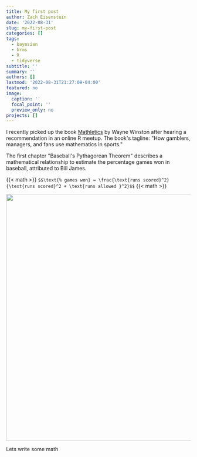 ```yaml
---
title: My first post
author: Zach Eisenstein
date: '2022-08-31'
slug: my-first-post
categories: []
tags: 
  - bayesian
  - brms
  - R
  - tidyverse
subtitle: ''
summary: ''
authors: []
lastmod: '2022-08-31T21:27:09-04:00'
featured: no
image:
  caption: ''
  focal_point: ''
  preview_only: no
projects: []
---
```


I recently picked up the book [Mathletics](https://www.amazon.com/Mathletics-Gamblers-Managers-Mathematics-Sports-dp-0691177627/dp/0691177627/) by Wayne Winston after hearing a recommendation in an online R meetup. The book's tagline: "How gamblers, managers, and fans use mathematics in sports."

The first chapter "Baseball's Pythagorean Theorem" describes a mathematical relationship to estimate the percentage games won in baseball, attributed to Bill James. 

{{< math >}}
`$$\text{% games won} = \frac{\text{runs scored}^2} {\text{runs scored}^2 + \text{runs allowed }^2}$$`
{{< math >}}

<img src="{{< blogdown/postref >}}index_files/figure-html/unnamed-chunk-1-1.png" width="672" />

Lets write some math

